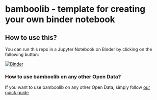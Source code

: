 # bamboolib - template for creating your own binder notebook


## How to use this?

You can run this repo in a Jupyter Notebook on Binder by clicking on the following button:


[![Binder](https://mybinder.org/badge_logo.svg)](https://mybinder.org/v2/gh/naveenluke/teszt/master?filepath=data_for_container%2Fbamboolib_demo_titanic.ipynb)

### How to use bamboolib on any other Open Data?

If you want to use bamboolib on any other Open Data, simply follow [our quick guide](https://github.com/8080labs/bamboolib_binder_template/blob/master/create_your_own_binder.md)
